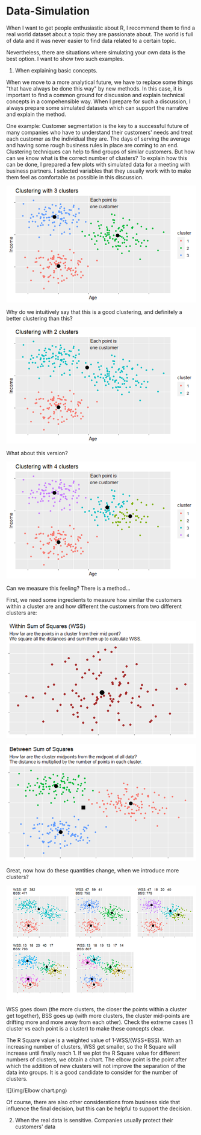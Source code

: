 # Data-Simulation

When I want to get people enthusiastic about R, I recommend them to find a real world dataset about a topic they are passionate about. The world is full of data and it was never easier to find data related to a certain topic.

Nevertheless, there are situations where simulating your own data is the best option. I want to show two such examples.

1. When explaining basic concepts.

When we move to a more analytical future, we have to replace some things "that have always be done this way" by new methods. In this case, it is important to find a common ground for discussion and explain technical concepts in a compehensible way. When I prepare for such a discussion, I always prepare some simulated datasets which can support the narrative and explain the method.

One example:
Customer segmentation is the key to a successful future of many companies who have to understand their customers' needs and treat each customer as the individual they are. The days of serving the average and having some rough business rules in place are coming to an end. Clustering techniques can help to find groups of similar customers.
But how can we know what is the correct number of clusters? To explain how this can be done, I prepared a few plots with simulated data for a meeting with business partners. I selected variables that they usually work with to make them feel as comfortable as possible in this discussion.

![](img/clustering_idea.png)

Why do we intuitively say that this is a good clustering, and definitely a better clustering than this?

![](img/clustering_2.png)

What about this version?

![](img/clustering_4.png)

Can we measure this feeling? There is a method...

First, we need some ingredients to measure how similar the customers within a cluster are and how different the customers from two different clusters are:

![](img/WSS.png)

![](img/BSS.png)

Great, now how do these quantities change, when we introduce more clusters?

![](img/different_k.png)

WSS goes down (the more clusters, the closer the points within a cluster get together), BSS goes up (with more clusters, the cluster mid-points are drifting more and more away from each other). Check the extreme cases (1 cluster vs each point is a cluster) to make these concepts clear.

The R Square value is a weighted value of 1-WSS/(WSS+BSS). With an increasing number of clusters, WSS get smaller, so the R Square will increase until finally reach 1. If we plot the R Square value for different numbers of clusters, we obtain a chart. The elbow point is the point after which the addition of new clusters will not improve the separation of the data into groups. It is a good candidate to consider for the number of clusters.

![](img/Elbow chart.png)

Of course, there are also other considerations from business side that influence the final decision, but this can be helpful to support the decision.


2. When the real data is sensitive.
Companies usually protect their customers' data
